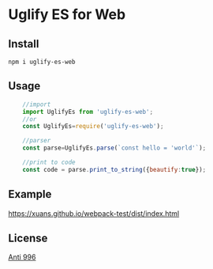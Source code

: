 # Uglify ES for Web

## Install

```
npm i uglify-es-web
```


## Usage

```javascript 1.8
    //import
    import UglifyEs from 'uglify-es-web';
    //or
    const UglifyEs=require('uglify-es-web');
```

```javascript 1.8
    //parser
    const parse=UglifyEs.parse(`const hello = 'world'`);
```

```javascript 1.8
    //print to code
    const code = parse.print_to_string({beautify:true});
```



## Example

https://xuans.github.io/webpack-test/dist/index.html


## License
[Anti 996](https://github.com/996icu/996.ICU/blob/master/LICENSE) 


